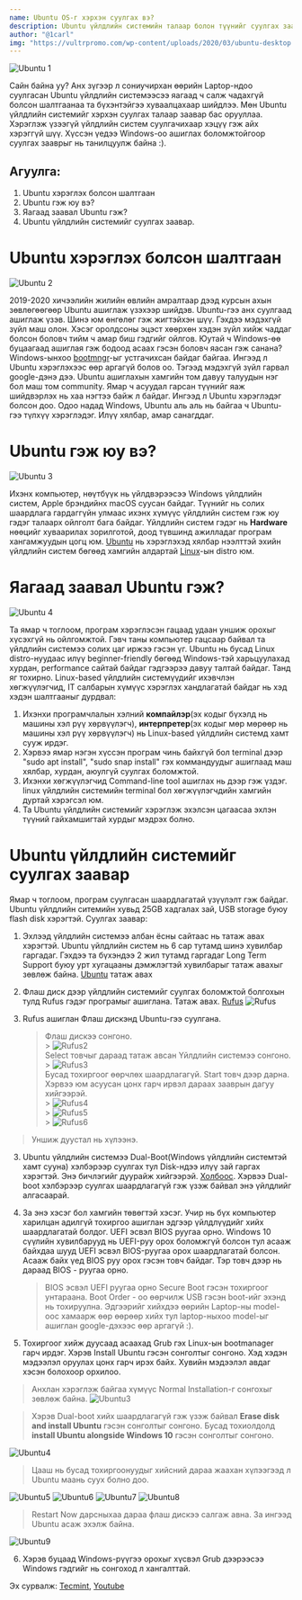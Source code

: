 ```yaml
---
name: Ubuntu OS-г хэрхэн суулгах вэ?
description: Ubuntu үйлдлийн системийн талаар болон түүнийг суулгах заавар
author: "@1carl"
img: "https://vultrpromo.com/wp-content/uploads/2020/03/ubuntu-desktop.jpg"
---
```


![Ubuntu 1](https://vultrpromo.com/wp-content/uploads/2020/03/ubuntu-desktop.jpg)

Сайн байна уу? Анх зүгээр л сониучирхан өөрийн Laptop-ндоо суулгасан Ubuntu үйлдлийн системээсээ яагаад ч салж чадахгүй болсон шалтгаанаа та бүхэнтэйгээ хуваалцахаар шийдлээ. Мөн Ubuntu үйлдлийн системийг хэрхэн суулгах талаар заавар бас орууллаа. Хэрэглэж үзээгүй үйлдлийн систем суулгачихаар хэцүү гэж айх хэрэггүй шүү. Хүссэн үедээ Windows-оо ашиглах боломжтойгоор суулгах зааврыг нь танилцуулж байна :).

## Агуулга:

1. Ubuntu хэрэглэх болсон шалтгаан
2. Ubuntu гэж юу вэ?
3. Яагаад заавал Ubuntu гэж?
4. Ubuntu үйлдлийн системийг суулгах заавар.

# Ubuntu хэрэглэх болсон шалтгаан

![Ubuntu 2](http://4.bp.blogspot.com/-EWvjyOZ7wZI/Ve7PEXiYSoI/AAAAAAAAB3w/59G-lM7TxS4/s1600/i_love_ubuntu_by_alessio94x-d4gqfk9.jpg)

2019-2020 хичээлийн жилийн өвлийн амралтаар дээд курсын ахын зөвлөгөөгөөр Ubuntu ашиглаж үзэхээр шийдэв. Ubuntu-гээ анх суулгаад ашиглаж үзэв. Шинэ юм өнгөлөг гэж жигтэйхэн шүү. Гэхдээ мэдэхгүй зүйл маш олон. Хэсэг оролдсоны эцэст хөөрхөн хэдэн зүйл хийж чаддаг болсон боловч тийм ч амар биш гэдгийг ойлгов. Юутай ч Windows-өө буцаагаад ашиглая гэж бодоод асаах гэсэн боловч яасан гэж санана? Windows-ынхоо [bootmngr](https://www.lifewire.com/windows-boot-manager-bootmgr-2625813)-ыг устгачихсан байдаг байгаа. Ингээд л Ubuntu хэрэглэхээс өөр аргагүй болов оо. Тэгээд мэдэхгүй зүйл гарвал google-дэнэ дээ. Ubuntu ашиглахын хамгийн том давуу талуудын нэг бол маш том community. Ямар ч асуудал гарсан түүнийг яаж шийдвэрлэх нь хаа нэгтээ байж л байдаг. Ингээд л Ubuntu хэрэглэдэг болсон доо. Одоо надад Windows, Ubuntu аль аль нь байгаа ч Ubuntu-гээ түлхүү хэрэглэдэг. Илүү хялбар, амар санагддаг.

# Ubuntu гэж юу вэ?

![Ubuntu 3](https://cdn.shopify.com/s/files/1/0121/0014/1114/articles/ubontu_linux_1200x1200.png?v=1584748049)

Ихэнх компьютер, нөүтбүүк нь үйлдвэрээсээ Windows үйлдлийн систем, Apple брэндийнх macOS суусан байдаг. Түүнийг нь солих шаардлага гардаггүйн улмаас ихэнх хүмүүс үйлдлийн систем гэж юу гэдэг талаарх ойлголт бага байдаг. Үйлдлийн систем гэдэг нь **Hardware** нөөцийг хуваарилах зорилготой, доод түвшинд ажилладаг програм хангамжуудын цогц юм.
[Ubuntu](https://en.wikipedia.org/wiki/Ubuntu) нь хэрэглэхэд хялбар нээлттэй эхийн үйлдлийн систем бөгөөд хамгийн алдартай [Linux](https://en.wikipedia.org/wiki/Linux)-ын distro юм.

# Яагаад заавал Ubuntu гэж?

![Ubuntu 4](https://spreadubuntu.org/files/Why_Ubuntu.png)

Та ямар ч тоглоом, програм хэрэглэсэн гацаад удаан уншиж орохыг хүсэхгүй нь ойлгомжтой. Гэвч таны компьютер гацсаар байвал та үйлдлийн системээ солих цаг иржээ гэсэн үг. Ubuntu нь бусад Linux distro-нуудаас илүү beginner-friendly бөгөөд Windows-тэй харьцуулахад хурдан, performance сайтай байдаг гэдгээрээ давуу талтай байдаг. Танд яг тохирно.
Linux-based үйлдлийн системүүдийг ихэвчлэн хөгжүүлэгчид, IT салбарын хүмүүс хэрэглэх хандлагатай байдаг нь хэд хэдэн шалтгааныг дурдвал:

1. Ихэнхи програмчлалын хэлний **компайлэр**(эх кодыг бүхэлд нь машины хэл рүү хөрвүүлэгч), **интерпретер**(эх кодыг мөр мөрөөр нь машины хэл рүү хөрвүүлэгч) нь Linux-based үйлдлийн системд хамт сууж ирдэг.
2. Хэрвээ ямар нэгэн хүссэн програм чинь байхгүй бол terminal дээр "sudo apt install", "sudo snap install" гэх коммандуудыг ашиглаад маш хялбар, хурдан, аюулгүй суулгах боломжтой.
3. Ихэнхи хөгжүүлэгчид Command-line tool ашиглах нь дээр гэж үздэг. linux үйлдлийн системийн terminal бол хөгжүүлэгчдийн хамгийн дуртай хэрэгсэл юм.
4. Та Ubuntu үйлдлийн системийг хэрэглэж эхэлсэн цагаасаа эхлэн түүний гайхамшигтай хурдыг мэдрэх болно.

# Ubuntu үйлдлийн системийг суулгах заавар

Ямар ч тоглоом, програм суулгасан шаардлагатай үзүүлэлт гэж байдаг. Ubuntu үйлдлийн ситемийн хувьд 25GB хадгалах зай, USB storage буюу flash disk хэрэгтэй. Суулгах заавар:

1. Эхлээд үйлдлийн системээ албан ёсны сайтаас нь татаж авах хэрэгтэй. Ubuntu үйлдлийн систем нь 6 сар тутамд шинэ хувилбар гаргадаг. Гэхдээ та бүхэндээ 2 жил тутамд гаргадаг Long Term Support буюу урт хугацааны дэмжлэгтэй хувилбарыг татаж авахыг зөвлөж байна. [Ubuntu](https://ubuntu.com/download/desktop) татаж авах

2. Флаш диск дээр үйлдлийн системийг суулгах боломжтой болгохын тулд Rufus гэдэг програмыг ашиглана. Татаж авах.
   [Rufus](https://sourceforge.net/projects/rufus.mirror/)
   ![Rufus](https://ucarecdn.com/a6f65c35-0fb4-4c51-b6fe-790df82558f7/-/format/jpeg/-/progressive/yes/-/preview/480x480/)

3. Rufus ашиглан Флаш дискэнд Ubuntu-гээ суулгана.
   > Флаш дискээ сонгоно. <br> > ![Rufus2](https://s3.amazonaws.com/cdn.freshdesk.com/data/helpdesk/attachments/production/2043046195529/original/_9YiXMVDAsjaxccCMbXp9d_U8Df49OKmCQ.png?1568126656)<br>
   > Select товчыг дараад татаж авсан Үйлдлийн системээ сонгоно. <br> > ![Rufus3](https://s3.amazonaws.com/cdn.freshdesk.com/data/helpdesk/attachments/production/2043046196405/original/0Xp-978Us2NzeTjRKbnJmMHjV4katIJwdw.png?1568126821)<br>
   > Бусад тохиргоог өөрчлөх шаардлагагүй. Start товч дээр дарна. Хэрвээ юм асуусан цонх гарч ирвэл дараах зааврын дагуу хийгээрэй.<br> > ![Rufus4](https://s3.amazonaws.com/cdn.freshdesk.com/data/helpdesk/attachments/production/2043046200686/original/IRcpmirctCclfCrfSBrek_CMzS9yGm4v0Q.png?1568127465)<br> > ![Rufus5](https://s3.amazonaws.com/cdn.freshdesk.com/data/helpdesk/attachments/production/2043046201636/original/s4WVCBwFQ_ugEsC1t-OcbCV9aU9mYWCnpw.png?1568127605)<br> > ![Rufus6](https://s3.amazonaws.com/cdn.freshdesk.com/data/helpdesk/attachments/production/2043046202579/original/l0t7KqhYed4U5lGi40oCH-FxUqDMfq9_Xg.png?1568127760)<br>

> Уншиж дуустал нь хүлээнэ.

3. Ubuntu үйлдлийн системээ Dual-Boot(Windows үйлдлийн системтэй хамт сууна) хэлбэрээр суулгах тул Disk-ндээ илүү зай гаргах хэрэгтэй. Энэ бичлэгийг дуурайж хийгээрэй. [Холбоос](https://www.youtube.com/watch?v=tJiakVgAtn4). Хэрвээ Dual-boot хэлбэрээр суулгах шаардлагагүй гэж үзэж байвал энэ үйлдлийг алгасаарай.

4. За энэ хэсэг бол хамгийн төвөгтэй хэсэг. Учир нь бүх компьютер харилцан адилгүй тохиргоо ашиглан эдгээр үйлдлүүдийг хийх шаардлагатай болдог. UEFI эсвэл BIOS руугаа орно. Windows 10 сүүлийн хувилбарууд нь UEFI-руу орох боломжгүй болсон тул асааж байхдаа шууд UEFI эсвэл BIOS-руугаа орох шаардлагатай болсон. Асааж байх үед BIOS руу орох гэсэн товч байдаг. Тэр товч дээр нь дараад BIOS - руугаа орно.

   > BIOS эсвэл UEFI руугаа орно
   > Secure Boot гэсэн тохиргоог унтараана.
   > Boot Order - оо өөрчилж USB гэсэн boot-ийг эхэнд нь тохируулна.
   > Эдгээрийг хийхдээ өөрийн Laptop-ны model-оос хамаарж өөр өөрөөр хийх тул laptop-ныхоо model-ыг ашиглан google-дэхээс өөр аргагүй :).

5. Тохиргоог хийж дуусаад асаахад Grub гэх Linux-ын bootmanager гарч ирдэг. Хэрэв Install Ubuntu гэсэн сонголтыг сонгоно. Хэд хэдэн мэдээлэл оруулах цонх гарч ирэх байх. Хувийн мэдээлэл авдаг хэсэн болохоор орхилоо.

> Анхлан хэрэглэж байгаа хүмүүс Normal Installation-г сонгохыг зөвлөж байна.
> ![Ubuntu3](https://www.tecmint.com/wp-content/uploads/2016/04/Ubuntu-Normal-Installation.png)

> Хэрэв Dual-boot хийх шаардлагагүй гэж үзэж байвал **Erase disk and install Ubuntu** гэсэн сонголтыг сонгоно. Бусад тохиолдолд **install Ubuntu alongside Windows 10** гэсэн сонголтыг сонгоно.

![Ubuntu4](https://www.tecmint.com/wp-content/uploads/2016/04/Select-Ubuntu-Installation-Type.png)

> Цааш нь бусад тохиргоонуудыг хийсний дараа жаахан хүлээгээд л Ubuntu маань суух болно доо.

![Ubuntu5](https://www.tecmint.com/wp-content/uploads/2016/04/Select-City-Location-1.png)
![Ubuntu6](https://www.tecmint.com/wp-content/uploads/2016/04/Create-Ubuntu-User-Account.png)
![Ubuntu7](https://www.tecmint.com/wp-content/uploads/2016/04/Ubuntu-Installation-Process.png)
![Ubuntu8](https://www.tecmint.com/wp-content/uploads/2016/04/Ubuntu-Installation-Completed.png)

> Restart Now дарсныхаа дараа флаш дискээ салгаж авна. За ингээд Ubuntu асаж эхэлж байна.

![Ubuntu9](https://www.tecmint.com/wp-content/uploads/2016/04/Ubuntu-Login.png)

6. Хэрэв буцаад Windows-рүүгээ орохыг хүсвэл Grub дээрээсээ Windows гэдгийг нь сонгоход л хангалттай.

Эх сурвалж: [Tecmint](https://www.tecmint.com/install-ubuntu-alongside-with-windows-dual-boot/), [Youtube](https://www.youtube.com/watch?v=-iSAyiicyQY)
